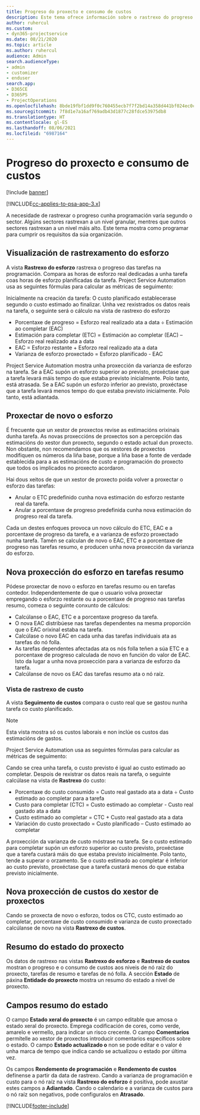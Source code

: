 ```yaml
---
title: Progreso do proxecto e consumo de custos
description: Este tema ofrece información sobre o rastrexo do progreso do proxecto e o consumo de custos.
author: ruhercul
ms.custom:
- dyn365-projectservice
ms.date: 08/21/2020
ms.topic: article
ms.author: ruhercul
audience: Admin
search.audienceType:
- admin
- customizer
- enduser
search.app:
- D365CE
- D365PS
- ProjectOperations
ms.openlocfilehash: 8bde19fbf1dd9f0c760455ecb7f7f2bd14a358d441bf024ec0cdefa42866f53e
ms.sourcegitcommit: 7f8d1e7a16af769adb43d1877c28fdce53975db8
ms.translationtype: HT
ms.contentlocale: gl-ES
ms.lasthandoff: 08/06/2021
ms.locfileid: "6987164"
---
```

# <a name="project-progress-and-cost-consumption"></a>Progreso do proxecto e consumo de custos

[!include [banner](../includes/psa-now-project-operations.md)]

[!INCLUDE[cc-applies-to-psa-app-3.x](../includes/cc-applies-to-psa-app-3x.md)]

A necesidade de rastrexar o progreso cunha programación varía segundo o sector. Algúns sectores rastrexan a un nivel granular, mentres que outros sectores rastrexan a un nivel máis alto. Este tema mostra como programar para cumprir os requisitos da súa organización.

## <a name="effort-tracking-view"></a>Visualización de rastrexamento do esforzo

A vista **Rastrexo do esforzo** rastrexa o progreso das tarefas na programación. Compara as horas de esforzo real dedicadas a unha tarefa coas horas de esforzo planificadas da tarefa. Project Service Automation usa as seguintes fórmulas para calcular as métricas de seguimento:

Inicialmente na creación da tarefa: O custo planificado establecerase segundo o custo estimado ao finalizar. Unha vez rexistrados os datos reais na tarefa, o seguinte será o cálculo na vista de rastrexo do esforzo

- Porcentaxe de progreso = Esforzo real realizado ata a data ÷ Estimación ao completar (EAC) 
- Estimación para completar (ETC) = Estimación ao completar (EAC) – Esforzo real realizado ata a data 
- EAC = Esforzo restante + Esforzo real realizado ata a data 
- Varianza de esforzo proxectado = Esforzo planificado - EAC

Project Service Automation mostra unha proxección da varianza de esforzo na tarefa. Se a EAC supón un esforzo superior ao previsto, proxéctase que a tarefa levará máis tempo do que estaba previsto inicialmente. Polo tanto, está atrasada. Se a EAC supón un esforzo inferior ao previsto, proxéctase que a tarefa levará menos tempo do que estaba previsto inicialmente. Polo tanto, está adiantada.

## <a name="reprojecting-effort"></a>Proxectar de novo o esforzo

É frecuente que un xestor de proxectos revise as estimacións orixinais dunha tarefa. As novas proxeccións de proxectos son a percepción das estimacións do xestor dun proxecto, segundo o estado actual dun proxecto. Non obstante, non recomendamos que os xestores de proxectos modifiquen os números da liña base, porque a liña base a fonte de verdade establecida para a as estimacións de custo e programación do proxecto que todos os implicados no proxecto acordaron.

Hai dous xeitos de que un xestor de proxecto poida volver a proxectar o esforzo das tarefas:

- Anular o ETC predefinido cunha nova estimación do esforzo restante real da tarefa. 
- Anular a porcentaxe de progreso predefinida cunha nova estimación do progreso real da tarefa.

Cada un destes enfoques provoca un novo cálculo do ETC, EAC e a porcentaxe de progreso da tarefa, e a varianza de esforzo proxectado nunha tarefa. Tamén se calculan de novo o EAC, ETC e a porcentaxe de progreso nas tarefas resumo, e producen unha nova proxección da varianza do esforzo.

## <a name="reprojection-of-effort-on-summary-tasks"></a>Nova proxección do esforzo en tarefas resumo

Pódese proxectar de novo o esforzo en tarefas resumo ou en tarefas contedor. Independentemente de que o usuario volva proxectar empregando o esforzo restante ou a porcentaxe de progreso nas tarefas resumo, comeza o seguinte conxunto de cálculos:

- Calcúlanse o EAC, ETC e a porcentaxe progreso da tarefa.
- O nova EAC distribúese nas tarefas dependentes na mesma proporción que o EAC orixinal estaba na tarefa.
- Calcúlase o novo EAC en cada unha das tarefas individuais ata as tarefas do nó folla. 
- As tarefas dependentes afectadas ata os nós folla teñen a súa ETC e a porcentaxe de progreso calculada de novo en función do valor de EAC. Isto da lugar a unha nova proxección para a varianza de esforzo da tarefa. 
- Calcúlanse de novo os EAC das tarefas resumo ata o nó raíz.

### <a name="cost-tracking-view"></a>Vista de rastrexo de custo 

A vista **Seguimento de custos** compara o custo real que se gastou nunha tarefa co custo planificado. 

> [!NOTE]
> Esta vista mostra só os custos laborais e non inclúe os custos das estimacións de gastos. 

Project Service Automation usa as seguintes fórmulas para calcular as métricas de seguimento:

Cando se crea unha tarefa, o custo previsto é igual ao custo estimado ao completar. Despois de rexistrar os datos reais na tarefa, o seguinte calcúlase na vista de **Rastrexo** do custo:

 - Porcentaxe do custo consumido = Custo real gastado ata a data ÷ Custo estimado ao completar para a tarefa
 - Custo para completar (CTC) = Custo estimado ao completar - Custo real gastado ata a data
 - Custo estimado ao completar = CTC + Custo real gastado ata a data
 - Variación do custo proxectado = Custo planificado – Custo estimado ao completar

A proxección da varianza de custo móstrase na tarefa. Se o custo estimado para completar supón un esforzo superior ao custo previsto, proxéctase que a tarefa custará máis do que estaba previsto inicialmente. Polo tanto, tende a superar o orzamento. Se o custo estimado ao completar é inferior ao custo previsto, proxéctase que a tarefa custará menos do que estaba previsto inicialmente.

## <a name="project-managers-reprojection-of-cost"></a>Nova proxección de custos do xestor de proxectos

Cando se proxecta de novo o esforzo, todos os CTC, custo estimado ao completar, porcentaxe de custo consumido e varianza de custo proxectado calcúlanse de novo na vista **Rastrexo de custos**.

## <a name="project-status-summary"></a>Resumo do estado do proxecto

Os datos de rastrexo nas vistas **Rastrexo do esforzo** e **Rastrexo de custos** mostran o progreso e o consumo de custos aos niveis de nó raíz do proxecto, tarefas de resumo e tarefas de nó folla. A sección **Estado** de páxina **Entidade do proxecto** mostra un resumo do estado a nivel de proxecto.

## <a name="status-summary-fields"></a>Campos resumo do estado

O campo **Estado xeral do proxecto** é un campo editable que amosa o estado xeral do proxecto. Emprega codificación de cores, como verde, amarelo e vermello, para indicar un risco crecente. O campo **Comentarios** permítelle ao xestor de proxectos introducir comentarios específicos sobre o estado. O campo **Estado actualizado o** non se pode editar e o valor é unha marca de tempo que indica cando se actualizou o estado por última vez.

Os campos **Rendemento de programación** e **Rendemento de custos** defínense a partir da data de rastrexo. Cando a varianza de programación e custo para o nó raíz na vista **Rastrexo do esforzo** é positiva, pode axustar estes campos a **Adiantado**. Cando o calendario e a varianza de custos para o nó raíz son negativos, pode configuralos en **Atrasado**.


[!INCLUDE[footer-include](../includes/footer-banner.md)]